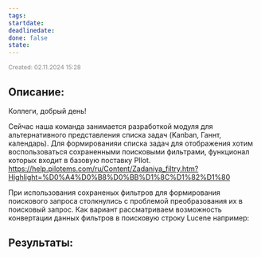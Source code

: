 ```yaml
---
tags: 
startdate: 
deadlinedate: 
done: false
state:
---
```

<span style="font-size:12px; color:#888888;">Created: 02.11.2024 15:28</span>

## Описание:

Коллеги, добрый день! 

Сейчас наша команда занимается разработкой модуля для альтернативного представления списка задач (Kanban, Ганнт, календарь). Для формированияи списка задач для отображения хотим воспользоваться сохраненными поисковыми фильтрами, функционал которых входит в базовую поставку PIlot. https://help.pilotems.com/ru/Content/Zadaniya_filtry.htm?Highlight=%D0%A4%D0%B8%D0%BB%D1%8C%D1%82%D1%80

При использования сохраненых фильтров для формирования поискового запроса столкнулись с проблемой преобразования их в поисковый запрос. Как вариант рассматриваем возможность конвертации данных фильтров в поисковую строку Lucene например:


## Результаты:


